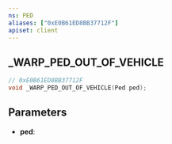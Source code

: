 ```yaml
---
ns: PED
aliases: ["0xE0B61ED8BB37712F"]
apiset: client
---
```

## _WARP_PED_OUT_OF_VEHICLE

```c
// 0xE0B61ED8BB37712F
void _WARP_PED_OUT_OF_VEHICLE(Ped ped);
```


## Parameters
* **ped**:



